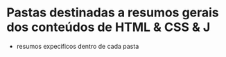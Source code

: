 # Pastas destinadas a resumos gerais dos conteúdos de HTML & CSS & J
- resumos expecificos dentro de cada pasta